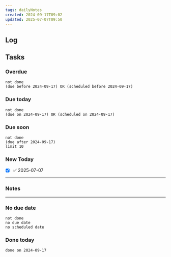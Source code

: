 ```yaml
---
tags: dailyNotes
created: 2024-09-17T09:02
updated: 2025-07-07T09:50
---
```

## Log


## Tasks
### Overdue
```tasks
not done
(due before 2024-09-17) OR (scheduled before 2024-09-17)
```

### Due today
```tasks
not done
(due on 2024-09-17) OR (scheduled on 2024-09-17)
```

### Due soon
```tasks
not done
(due after 2024-09-17)
limit 10
```

### New Today
- [x] ✅ 2025-07-07
----
### Notes

----
### No due date
```tasks
not done
no due date
no scheduled date
```

### Done today
```tasks
done on 2024-09-17
```
